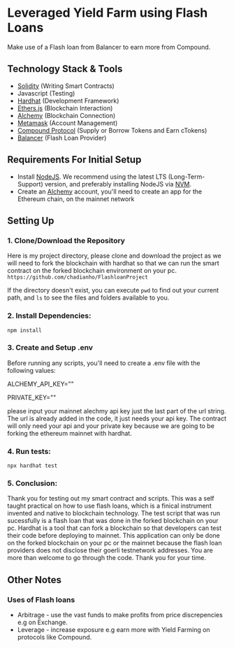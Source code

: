 # Leveraged Yield Farm using Flash Loans

Make use of a Flash loan from Balancer to earn more from Compound. 

## Technology Stack & Tools

- [Solidity](https://docs.soliditylang.org/en/v0.8.17/) (Writing Smart Contracts)
- Javascript (Testing)
- [Hardhat](https://hardhat.org/) (Development Framework)
- [Ethers.js](https://docs.ethers.io/v5/) (Blockchain Interaction)
- [Alchemy](https://www.alchemy.com/) (Blockchain Connection)
- [Metamask](https://metamask.io/) (Account Management)
- [Compound Protocol](https://app.compound.finance/) (Supply or Borrow Tokens and Earn cTokens)
- [Balancer](https://docs.balancer.fi/guides/arbitrageurs/flash-loans.html) (Flash Loan Provider)

## Requirements For Initial Setup
- Install [NodeJS](https://nodejs.org/en/). We recommend using the latest LTS (Long-Term-Support) version, and preferably installing NodeJS via [NVM](https://github.com/nvm-sh/nvm#intro).
- Create an [Alchemy](https://www.alchemy.com/) account, you'll need to create an app for the Ethereum chain, on the mainnet network

## Setting Up
### 1. Clone/Download the Repository
Here is my project directory, please clone and download the project as we will need to fork the blockchain with hardhat so that we can run the smart contract on the forked blockchain environment on your pc. 
`https://github.com/chadianho/FlashloanProject`

If the directory doesn't exist, you can execute `pwd` to find out your current path, and `ls` to see the files and folders available to you.

### 2. Install Dependencies:
`npm install`

### 3. Create and Setup .env
Before running any scripts, you'll need to create a .env file with the following values:

ALCHEMY_API_KEY="" 

PRIVATE_KEY=""

please input your mainnet alechmy api key just the last part of the url string. The url is already added in the code, it just needs your api key. The contract will only need your api and your private key because we are going to be forking the ethereum mainnet with hardhat. 

### 4. Run tests:
`npx hardhat test`

### 5. Conclusion:
Thank you for testing out my smart contract and scripts. This was a self taught practical on how to use flash loans, which is a finical instrument invented and native to blockchain technology. The test script that was run sucessfully is a flash loan that was done in the forked blockchain on your pc. Hardhat is a tool that can fork a blockchain so that developers can test their code before deploying to mainnet. This application can only be done on the forked blockchain on your pc or the mainnet because the flash loan providers does not disclose their goerli testnetwork addresses. You are more than welcome to go through the code. Thank you for your time.  

## Other Notes
### Uses of Flash loans
  * Arbitrage - use the vast funds to make profits from price discrepencies e.g on Exchange.
  * Leverage - increase exposure e.g earn more with Yield Farming on protocols like Compound.
  
